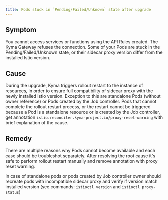 ```yaml
---
title: Pods stuck in `Pending/Failed/Unknown` state after upgrade
---
```


## Symptom

You cannot access services or functions using the API Rules created. The Kyma Gateway refuses the connection.
Some of your Pods are stuck in the Pending/Failed/Unknown state, or their sidecar proxy version differ from the installed Istio version.

## Cause

During the upgrade, Kyma triggers rollout restart to the instance of resources, in order to ensure full compatibility of sidecar proxy with the newly installed Istio version. Exception to this are standalone Pods (without owner reference) or Pods created by the Job controller. Pods that cannot complete the rollout restart process, or the restart cannot be triggered because a Pod is a standalone resource or is created by the Job controller, get annotation `istio.reconciler.kyma-project.io/proxy-reset-warning` with brief explanation of the cause.

## Remedy

There are multiple reasons why Pods cannot become available and each case should be troubleshot separately. After resolving the root cause it's safe to perform rollout restart manually and remove annotation with proxy reset warning.

In case of standalone pods or pods created by Job controller owner should recreate pods with incompatible sidecar proxy and verify if version match installed version (see commands: `istioctl version` and `istioctl proxy-status`)

